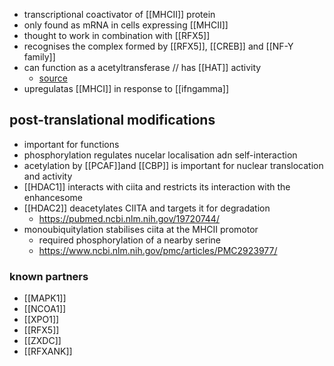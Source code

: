 - transcriptional coactivator of [[MHCII]] protein
- only found as mRNA in cells expressing [[MHCII]]
- thought to work in combination with [[RFX5]]
- recognises the complex formed by [[RFX5]], [[CREB]] and [[NF-Y family]]
- can function as a acetyltransferase // has [[HAT]] activity
	- [source](https://www.cell.com/molecular-cell/fulltext/S1097-2765(01)00159-9?_returnURL=https%3A%2F%2Flinkinghub.elsevier.com%2Fretrieve%2Fpii%2FS1097276501001599%3Fshowall%3Dtrue)
- upregulatas [[MHCI]] in response to [[ifngamma]]

## post-translational modifications
- important for functions
- phosphorylation regulates nucelar localisation adn self-interaction 
- acetylation by [[PCAF]]and [[CBP]] is important for nuclear translocation and activity
- [[HDAC1]] interacts with ciita and restricts its interaction with the enhancesome 
- [[HDAC2]] deacetylates CIITA and  targets it for degradation
	- https://pubmed.ncbi.nlm.nih.gov/19720744/
- monoubiquitylation stabilises ciita at the MHCII promotor
	- required phosphorylation of a nearby serine 
	- https://www.ncbi.nlm.nih.gov/pmc/articles/PMC2923977/
### known partners
- [[MAPK1]]
- [[NCOA1]]
- [[XPO1]]
- [[RFX5]]
- [[ZXDC]]
- [[RFXANK]]